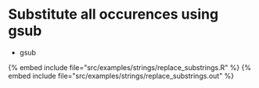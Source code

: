 # Substitute all occurences using gsub


* gsub

{% embed include file="src/examples/strings/replace_substrings.R" %}
{% embed include file="src/examples/strings/replace_substrings.out" %}

